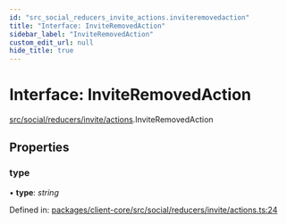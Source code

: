 ```yaml
---
id: "src_social_reducers_invite_actions.inviteremovedaction"
title: "Interface: InviteRemovedAction"
sidebar_label: "InviteRemovedAction"
custom_edit_url: null
hide_title: true
---
```


# Interface: InviteRemovedAction

[src/social/reducers/invite/actions](../modules/src_social_reducers_invite_actions.md).InviteRemovedAction

## Properties

### type

• **type**: *string*

Defined in: [packages/client-core/src/social/reducers/invite/actions.ts:24](https://github.com/xr3ngine/xr3ngine/blob/65dfcf39a/packages/client-core/src/social/reducers/invite/actions.ts#L24)
